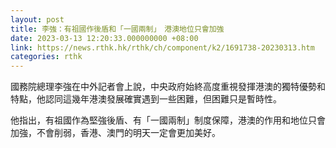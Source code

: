 ```yaml
---
layout: post
title: 李強：有祖國作後盾和「一國兩制」　港澳地位只會加強
date: 2023-03-13 12:20:33.000000000 +08:00
link: https://news.rthk.hk/rthk/ch/component/k2/1691738-20230313.htm
categories: rthk
---
```


國務院總理李強在中外記者會上說，中央政府始終高度重視發揮港澳的獨特優勢和特點，他認同這幾年港澳發展確實遇到一些困難，但困難只是暫時性。

他指出，有祖國作為堅強後盾、有「一國兩制」制度保障，港澳的作用和地位只會加強，不會削弱，香港、澳門的明天一定會更加美好。
